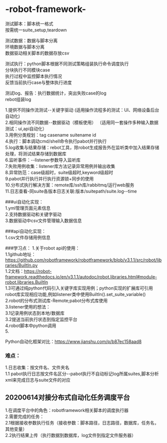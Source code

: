 # -robot-framework-
测试脚本：脚本统一格式  
按需统一suite_setup,teardown   

测试数据：数据与脚本分离  
环境数据与脚本分离  
数据驱动相关脚本的数据存放csv  

测试执行：python脚本根据不同测试策略组装执行命令调度执行  
分块执行不同模块case  
执行过程中监控脚本执行情况  
反馈当前执行case与整体执行进度  

测试log、报告：执行数据统计，突出失败case的log  
rebot组装log  

1.提供不同操作流测试--关键字驱动  (适用操作流程多的测试：UI、网络设备后台自动化)   
2.相同操作流不同数据--数据驱动（模板使用）  （适用同一套操作多种输入数据测试：ui,api自动化）  
3.用例分类规划：tag casename suitename id  
4.执行：脚本调动cmd/shell命令执行pabot并行执行   
5.log收集与结果存储：rebot工具，除robot生成报告外在监听类中加入结果存储处理，将测试结果存储到数据库    
6.监听事件：--listener参数导入监听库     
7.失败用例收集：listener库方法记录异常用例并输出收集    
8.异常防范：case级超时，suite级超时,keyword级超时        
9.pabot并行执行并行执行资源锁+同步的使用    
10.分布式执行解决方案：remote库/ssh库/rabbitmq/运行web服务    
11.日志查看-同suite各版本日志关联:版本/suitepath/suite.log--time    

###ui自动化实现：  
1.yml管理页面元素信息    
2.支持数据驱动和关键字驱动    
3.数据驱动中csv文件管理输入数据信息    

###api自动化实现：    
1.csv文件存储用例信息    


###学习点：
1.关于robot api的使用：    
 1.1github地址：https://github.com/robotframework/robotframework/blob/v3.1.1/src/robot/libraries/BuiltIn.py    
 1.2文档：https://robot-framework.readthedocs.io/en/v3.1.1/autodoc/robot.libraries.html#module-robot.libraries.BuiltIn   
 1.3可通过纯python代码引入关键字库实现用例；python实现的扩展库可引用robot库实现相应功能,例如listener类中使用BuiltIn().set_suite_variable()    
2.robot的分布式测试库-Remote;pabot分布式库使用    
3.listener使用的想法：  
 3.1记录用例状态到本地/数据库      
 3.2提送当前执行状态到指定监控平台    
4.robot脚本中python调用    
5.

Python自动化框架对比：https://www.jianshu.com/p/b87ec158aad8   


### 难点：   
1.日志收集：按文件名、文件夹名   
1.1 pabot执行日志按文件名区分--pabot执行不自动标记log所属suites,脚本分析xml来完成日志与suite文件的对应   


## 20200614对接分布式自动化任务调度平台     
1.在调度平台中的角色：robotframework相关脚本的调度执行器   
2.需要完成的任务：   
2.1根据接收参数执行任务（接收参数：脚本路径，日志路径，数据库，任务名，其他变量）    
2.2执行结果上传（执行数据到数据库，log文件到指定文件服务器）   